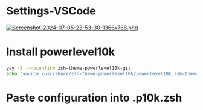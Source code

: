 # Settings-VSCode

[![Screenshot-2024-07-05-23-53-30-1366x768.png](https://i.postimg.cc/SNT45dwn/Screenshot-2024-07-05-23-53-30-1366x768.png)](https://postimg.cc/MvQgf7Zw)

# Install powerlevel10k

```sh
yay -S --noconfirm zsh-theme-powerlevel10k-git
echo 'source /usr/share/zsh-theme-powerlevel10k/powerlevel10k.zsh-theme' >>~/.zshrc
```
# Paste configuration into .p10k.zsh
